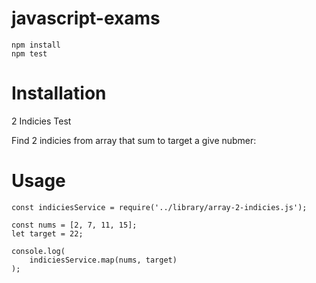 # javascript-exams
```
npm install
npm test
```
# Installation

2 Indicies Test

Find 2 indicies from array that sum to target a give nubmer:

# Usage

```
const indiciesService = require('../library/array-2-indicies.js');

const nums = [2, 7, 11, 15];
let target = 22;

console.log(
	indiciesService.map(nums, target)
);
```
